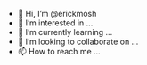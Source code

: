 - 👋 Hi, I’m @erickmosh
- 👀 I’m interested in ...
- 🌱 I’m currently learning ...
- 💞️ I’m looking to collaborate on ...
- 📫 How to reach me ...

<!---
erickmosh/erickmosh is a ✨ special ✨ repository because its `README.md` (this file) appears on your GitHub profile.
You can click the Preview link to take a look at your changes.
--->

